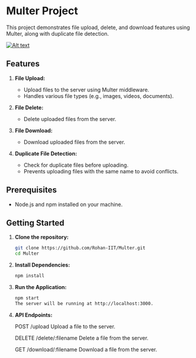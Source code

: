 # Multer Project

This project demonstrates file upload, delete, and download features using Multer, along with duplicate file detection.


[![Alt text](https://www.youtube.com/watch?v=_1keBT9evXQ/0.jpg)](https://www.youtube.com/watch?v=_1keBT9evXQ)

## Features

1. **File Upload:**
   - Upload files to the server using Multer middleware.
   - Handles various file types (e.g., images, videos, documents).

2. **File Delete:**
   - Delete uploaded files from the server.

3. **File Download:**
   - Download uploaded files from the server.

4. **Duplicate File Detection:**
   - Check for duplicate files before uploading.
   - Prevents uploading files with the same name to avoid conflicts.


## Prerequisites

- Node.js and npm installed on your machine.

## Getting Started

1. **Clone the repository:**

   ```bash
   git clone https://github.com/Rohan-IIT/Multer.git
   cd Multer

2. **Install Dependencies:**
    ```bash
    npm install

3.  **Run the Application:**
    ```bash
    npm start
    The server will be running at http://localhost:3000.

4.  **API Endpoints:**

    POST /upload
    Upload a file to the server.

    DELETE /delete/:filename
    Delete a file from the server.

    GET /download/:filename
    Download a file from the server.

